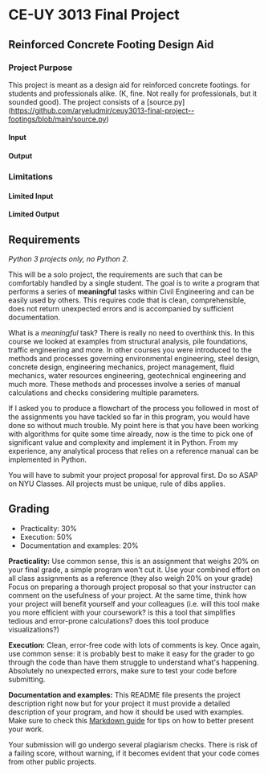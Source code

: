 # CE-UY 3013 Final Project

## Reinforced Concrete Footing Design Aid

### Project Purpose

This project is meant as a design aid for reinforced concrete footings. for students and professionals alike.
(K, fine. Not really for professionals, but it sounded good). The project consists of a [source.py] (https://github.com/aryeludmir/ceuy3013-final-project--footings/blob/main/source.py)

#### Input
#### Output
### Limitations
#### Limited Input
#### Limited Output


## Requirements

*Python 3 projects only, no Python 2.*

This will be a solo project, the requirements are such that can be comfortably
handled by a single student. The goal is to write a program that performs a
series of **meaningful** tasks within Civil Engineering and can be easily used
by others. This requires code that is clean, comprehensible, does not return
unexpected errors and is accompanied by sufficient documentation.

What is a *meaningful* task? There is really no need to overthink this. In this
course we looked at examples from structural analysis, pile foundations,
traffic engineering and more. In other courses you were introduced to the
methods and processes governing environmental engineering, steel design, concrete design, engineering mechanics, project management, fluid mechanics, water resources
engineering, geotechnical engineering and much more. These methods and processes
involve a series of manual calculations and checks considering multiple parameters.

If I asked you to produce a flowchart of the process you followed in most of the
assignments you have tackled so far in this program, you would have done so
without much trouble. My point here is that you have been working with algorithms
for quite some time already, now is the time to pick one of significant value and
complexity and implement it in Python. From my experience, any analytical
process that relies on a reference manual can be implemented in Python.

You will have to submit your project proposal for approval first. Do so ASAP on
NYU Classes. All projects must be unique, rule of dibs applies.


## Grading

* Practicality: 30%
* Execution: 50%
* Documentation and examples: 20%

**Practicality:** Use common sense, this is an assignment that weighs 20% on your
final grade, a simple program won't cut it. Use your combined effort on all class
assignments as a reference (they also weigh 20% on your grade) Focus on preparing
a thorough project proposal so that your instructor can comment on the usefulness
of your project. At the same time, think how your project will benefit yourself
and your colleagues (i.e. will this tool make you more efficient with your
coursework? is this a tool that simplifies tedious and error-prone calculations?
does this tool produce visualizations?)

**Execution:** Clean, error-free code with lots of comments is key. Once again,
use common sense: it is probably best to make it easy for the grader to go
through the code than have them struggle to understand what's happening.
Absolutely no unexpected errors, make sure to test your code before submitting.

**Documentation and examples:** This README file presents the project description
right now but for your project it must provide a detailed description of your
program, and how it should be used with examples. Make sure to check this
[Markdown guide](https://guides.github.com/features/mastering-markdown/)
for tips on how to better present your work.


Your submission will go undergo several plagiarism checks. There is risk of a
failing score, without warning, if it becomes evident that your code comes from
other public projects.
